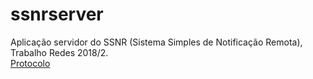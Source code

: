 # ssnrserver
Aplicação servidor do SSNR (Sistema Simples de Notificação Remota), Trabalho Redes 2018/2.  
[Protocolo](https://github.com/Jonathas-Conceicao/SSNR-Protocolo)

